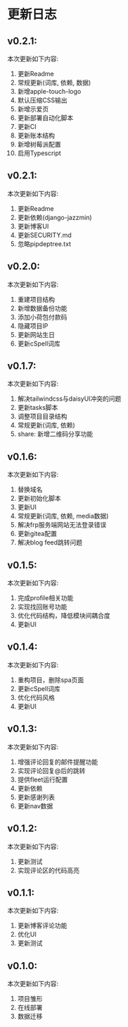 # 更新日志

## v0.2.1:

本次更新如下内容:

1. 更新Readme
1. 常规更新(词库, 依赖, 数据)
1. 新增apple-touch-logo
1. 默认压缩CSS输出
1. 新增示爱页
1. 更新部署自动化脚本
1. 更新CI
1. 更新账本结构
1. 新增树莓派配置
1. 启用Typescript

## v0.2.1:

本次更新如下内容:

1. 更新Readme
1. 更新依赖(django-jazzmin)
1. 更新博客UI
1. 更新SECURITY.md
1. 忽略pipdeptree.txt

## v0.2.0:

本次更新如下内容:

1. 重建项目结构
1. 新增数据备份功能
1. 添加小荷包付款码
1. 隐藏项目IP
1. 更新网站生日
1. 更新cSpell词库

## v0.1.7:

本次更新如下内容:

1. 解决tailwindcss与daisyUI冲突的问题
1. 更新tasks脚本
1. 调整项目目录结构
1. 常规更新(词库, 依赖)
1. share: 新增二维码分享功能

## v0.1.6:

本次更新如下内容:

1. 替换域名
1. 更新初始化脚本
1. 更新UI
1. 常规更新(词库, 依赖, media数据)
1. 解决frp服务端网站无法登录错误
1. 更新gitea配置
1. 解决blog feed跳转问题

## v0.1.5:

本次更新如下内容:

1. 完成profile相关功能
1. 实现找回账号功能
1. 优化代码结构，降低模块间耦合度
1. 更新UI

## v0.1.4:

本次更新如下内容:

1. 重构项目，删除spa页面
1. 更新cSpell词库
1. 优化代码风格
1. 更新UI

## v0.1.3:

本次更新如下内容:

1. 增强评论回复的邮件提醒功能
1. 实现评论回复@后的跳转
1. 提供fleet运行配置
1. 更新依赖
1. 更新感谢列表
1. 更新nav数据

## v0.1.2:

本次更新如下内容:

1. 更新测试
1. 实现评论区的代码高亮

## v0.1.1:

本次更新如下内容:

1. 更新博客评论功能
1. 优化UI
1. 更新测试

## v0.1.0:

本次更新如下内容:

1. 项目雏形
1. 在线部署
1. 数据迁移

